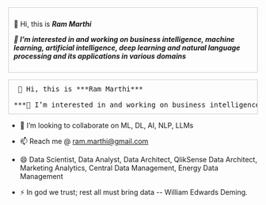 
<div style="max-height: 200px; overflow-y: scroll; border: 1px solid #ccc; padding: 10px;">

 👋 Hi, this is ***Ram Marthi***

***👀 I’m interested in and working on business intelligence, machine learning, artificial intelligence, deep learning and natural language processing and its applications in various domains***
</div>

<pre style="max-height: 200px; overflow-y: scroll; border: 1px solid #ccc; padding: 10px;">
 👋 Hi, this is ***Ram Marthi***

***👀 I’m interested in and working on business intelligence, machine learning, artificial intelligence, deep learning and natural language processing and its applications in various domains***
</pre>

  -	💞️ I’m looking to collaborate on ML, DL, AI, NLP, LLMs

  -	📫 Reach me @ ram.marthi@gmail.com

  - 😄 Data Scientist, Data Analyst, Data Architect, QlikSense Data Architect, Marketing Analytics, Central Data Management, Energy Data Management

  - ⚡ In god we trust; rest all must bring data -- William Edwards Deming.
